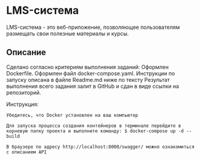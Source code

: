 # LMS-система 

LMS-система - это веб-приложение, позволяющее пользователям размещать свои полезные материалы и курсы.

## Описание

Сделано согласно критериям выполнения заданий: Оформлен Dockerfile. Оформлен файл docker-compose.yaml. Инструкции по запуску описана в файле Readme.md ниже по тексту Результат выполнения всего задания залит в GitHub и сдан в виде ссылки на репозиторий.

Инструкция:

    Убедитесь, что Docker установлен на ваш компьютер

    Для запуска процесса создания контейнеров в терминале перейдите в корневую папку проекта и выполните команду: $ docker-compose up -d --build

    В браузере по адресу http://localhost:8000/swagger/ можно ознакомиться с описанием API


